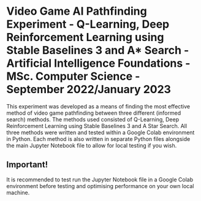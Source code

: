 # Video Game AI Pathfinding Experiment - Q-Learning, Deep Reinforcement Learning using Stable Baselines 3 and A* Search - Artificial Intelligence Foundations - MSc. Computer Science - September 2022/January 2023

This experiment was developed as a means of finding the most effective method of video game pathfinding between three different (informed search) methods. The methods used consisted of Q-Learning, Deep Reinforcement Learning using Stable Baselines 3 and A Star Search. All three methods were written and tested within a Google Colab environment in Python. Each method is also written in separate Python files alongside the main Jupyter Notebook file to allow for local testing if you wish.


## Important!

It is recommended to test run the Jupyter Notebook file in a Google Colab environment before testing and optimising performance on your own local machine.


